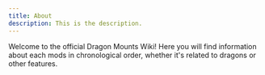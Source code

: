 ```yaml
---
title: About
description: This is the description.
---
```


Welcome to the official Dragon Mounts Wiki!
Here you will find information about each mods in chronological order, whether it's related to dragons or other features.
